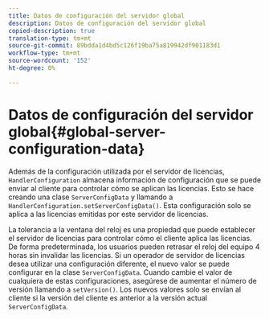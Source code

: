 ```yaml
---
title: Datos de configuración del servidor global
description: Datos de configuración del servidor global
copied-description: true
translation-type: tm+mt
source-git-commit: 89bdda1d4bd5c126f19ba75a819942df901183d1
workflow-type: tm+mt
source-wordcount: '152'
ht-degree: 0%

---
```



# Datos de configuración del servidor global{#global-server-configuration-data}

Además de la configuración utilizada por el servidor de licencias, `HandlerConfiguration` almacena información de configuración que se puede enviar al cliente para controlar cómo se aplican las licencias. Esto se hace creando una clase `ServerConfigData` y llamando a `HandlerConfiguration.setServerConfigData()`. Esta configuración solo se aplica a las licencias emitidas por este servidor de licencias.

La tolerancia a la ventana del reloj es una propiedad que puede establecer el servidor de licencias para controlar cómo el cliente aplica las licencias. De forma predeterminada, los usuarios pueden retrasar el reloj del equipo 4 horas sin invalidar las licencias. Si un operador de servidor de licencias desea utilizar una configuración diferente, el nuevo valor se puede configurar en la clase `ServerConfigData`. Cuando cambie el valor de cualquiera de estas configuraciones, asegúrese de aumentar el número de versión llamando a `setVersion()`. Los nuevos valores solo se envían al cliente si la versión del cliente es anterior a la versión actual `ServerConfigData`.
